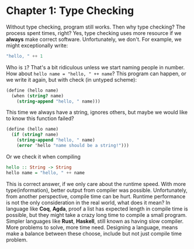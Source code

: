 # Chapter 1: Type Checking

Without type checking, program still works. Then why type checking? The process spent times, right? Yes, type checking uses more resource if we **always** make correct software. Unfortunately, we don't. For example, we might exceptionally write:

```haskell
"hello, " ++ 1
```

Who is `1`? That's a bit ridiculous unless we start naming people in number. How about `hello name = "hello, " ++ name`? This program can happen, or we write it again, but with check (in untyped scheme):

```scheme
(define (hello name)
  (when (string? name)
    (string-append "hello, " name)))
```

This time we always have a string, ignores others, but maybe we would like to know this function failed?

```scheme
(define (hello name)
  (if (string? name)
    (string-append "hello, " name)
    (error 'hello "name should be a string!")))
```

Or we check it when compiling

```haskell
hello :: String -> String
hello name = "hello, " ++ name
```

This is correct answer, if we only care about the runtime speed. With more type(information), better output from compiler was possible. Unfortunately, from another perspective, compile time can be hurt. Runtime performance is not the only consideration in the real world, what does it mean? In language like **Coq**, **Agda**, proof a list has expected length in compile time is possible, but they might take a crazy long time to compile a small program. Simpler languages like **Rust**, **Haskell**, still known as having slow compiler. More problems to solve, more time need. Designing a language, means make a balance between these choose, include but not just compile time problem.
